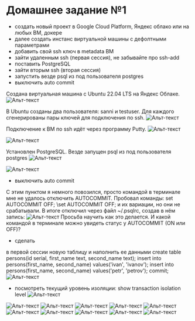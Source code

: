 # Домашнее задание №1

*	создать новый проект в Google Cloud Platform, Яндекс облако или на любых ВМ, докере
*	далее создать инстанс виртуальной машины с дефолтными параметрами
*	добавить свой ssh ключ в metadata ВМ
*	зайти удаленным ssh (первая сессия), не забывайте про ssh-add
*	поставить PostgreSQL
*	зайти вторым ssh (вторая сессия)
*	запустить везде psql из под пользователя postgres
*	выключить auto commit

Создана виртуальная машина c Ubuntu 22.04 LTS на Яндекс Облаке.
![Альт-текст](Images/HW1/1.png)

В Ubuntu cозданы два пользователя: sanni и testuser. Для каждого сгенерированы пары ключей для подключения по ssh.
![Альт-текст](Images/HW1/2.png)

Подключение к ВМ по ssh идёт через программу Putty.
![Альт-текст](Images/HW1/3.png)

![Альт-текст](Images/HW1/4.png)

Установлен PostgreSQL. 
Везде запущен psql из под пользователя postgres
![Альт-текст](Images/HW1/5.png)

![Альт-текст](Images/HW1/6.png)

*	выключить auto commit

С этим пунктом я немного повозился, просто командой в терминале мне не удалось отключить AUTOCOMMIT.
Пробовал команды:
set AUTOCOMMIT OFF;
\set AUTOCOMMIT OFF;
и их вариации, но они не срабатывали.
В итоге отключил через файл ~/.psqlrc, создав в нём запись:
![Альт-текст](Images/HW1/7.png)
Просьба научить как это делается. И какой командой в терминале можно увидеть статус у AUTOCOMMIT (ON или OFF)?

*	сделать

в первой сессии новую таблицу и наполнить ее данными create table persons(id serial, first_name text, second_name text); insert into persons(first_name, second_name) values('ivan', 'ivanov'); insert into persons(first_name, second_name) values('petr', 'petrov'); commit;
![Альт-текст](Images/HW1/8.png)

*	посмотреть текущий уровень изоляции: show transaction isolation level
![Альт-текст](Images/HW1/9.png)


![Альт-текст](Images/HW1/10.png)
![Альт-текст](Images/HW1/11.png)
![Альт-текст](Images/HW1/12.png)
![Альт-текст](Images/HW1/13.png)
![Альт-текст](Images/HW1/14.png)
![Альт-текст](Images/HW1/15.png)
![Альт-текст](Images/HW1/16.png)
![Альт-текст](Images/HW1/17.png)
![Альт-текст](Images/HW1/18.png)
![Альт-текст](Images/HW1/19.png)

